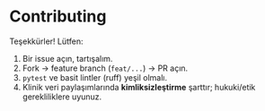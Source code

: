# Contributing

Teşekkürler! Lütfen:

1. Bir issue açın, tartışalım.
2. Fork → feature branch (`feat/...`) → PR açın.
3. `pytest` ve basit lintler (ruff) yeşil olmalı.
4. Klinik veri paylaşımlarında **kimliksizleştirme** şarttır; hukuki/etik gerekliliklere uyunuz.
